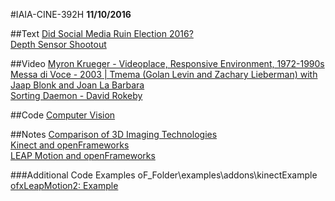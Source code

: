 #IAIA-CINE-392H
**11/10/2016**

##Text
[Did Social Media Ruin Election 2016?](http://www.npr.org/2016/11/08/500686320/did-social-media-ruin-election-2016)  
[Depth Sensor Shootout](https://stimulant.com/depth-sensor-shootout-2/)

##Video
[Myron Krueger - Videoplace, Responsive Environment, 1972-1990s](https://www.youtube.com/watch?v=dmmxVA5xhuo)  
[Messa di Voce - 2003 | Tmema (Golan Levin and Zachary Lieberman) with Jaap Blonk and Joan La Barbara](http://www.flong.com/projects/messa/)  
[Sorting Daemon - David Rokeby](http://www.davidrokeby.com/sorting.html)

##Code
[Computer Vision](../c++/029_ComputerVision)

##Notes
[Comparison of 3D Imaging Technologies](https://goo.gl/mmAFjo)  
[Kinect and openFrameworks](https://github.com/openframeworks/openFrameworks/tree/master/addons/ofxKinect)  
[LEAP Motion and openFrameworks](https://github.com/genekogan/ofxLeapMotion2)

###Additional Code Examples
oF_Folder\examples\addons\kinectExample  
[ofxLeapMotion2: Example](https://github.com/genekogan/ofxLeapMotion2/tree/master/example)
